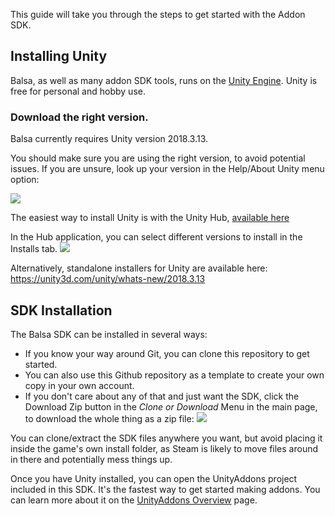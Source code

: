 This guide will take you through the steps to get started with the Addon SDK.

## Installing Unity

Balsa, as well as many addon SDK tools, runs on the [Unity Engine](http://www.unity3d.com). Unity is free for personal and hobby use.


### Download the right version.
Balsa currently requires Unity version 2018.3.13. 

You should make sure you are using the right version, to avoid potential issues. If you are unsure, look up your version in the Help/About Unity menu option:

![](unityAbout.png)

The easiest way to install Unity is with the Unity Hub, [available here](https://store.unity.com/download?ref=personal)

In the Hub application, you can select different versions to install in the Installs tab.
![](unityHubInstall.png)

Alternatively, standalone installers for Unity are available here: https://unity3d.com/unity/whats-new/2018.3.13



## SDK Installation

The Balsa SDK can be installed in several ways: 
 * If you know your way around Git, you can clone this repository to get started.  
 * You can also use this Github repository as a template to create your own copy in your own account. 
 * If you don't care about any of that and just want the SDK, click the Download Zip button in the *Clone or Download* Menu in the main page, to download the whole thing as a zip file:
 ![](downloadRepo.png)



You can clone/extract the SDK files anywhere you want, but avoid placing it inside the game's own install folder, as Steam is likely to move files around in there and potentially mess things up. 


Once you have Unity installed, you can open the UnityAddons project included in this SDK. It's the fastest way to get started making addons. You can learn more about it on the [UnityAddons Overview](UnityAddonsOverview.md) page.

